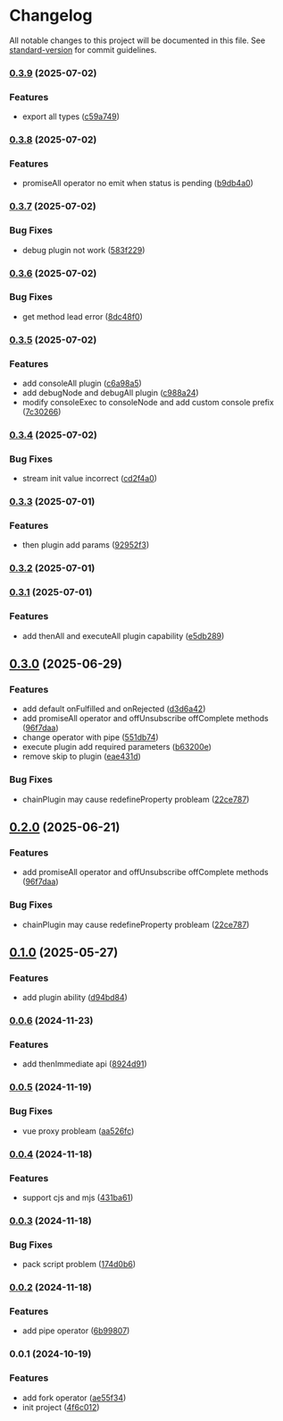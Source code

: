 # Changelog

All notable changes to this project will be documented in this file. See [standard-version](https://github.com/conventional-changelog/standard-version) for commit guidelines.

### [0.3.9](https://github.com/fluthjs/fluth/compare/v0.3.8...v0.3.9) (2025-07-02)


### Features

* export all types ([c59a749](https://github.com/fluthjs/fluth/commit/c59a7499692862bcf683e9a77bb44e39e5e67f5f))

### [0.3.8](https://github.com/fluthjs/fluth/compare/v0.3.7...v0.3.8) (2025-07-02)


### Features

* promiseAll operator no emit when status is pending ([b9db4a0](https://github.com/fluthjs/fluth/commit/b9db4a0ca74de2840db544260bb14d77629c8967))

### [0.3.7](https://github.com/fluthjs/fluth/compare/v0.3.6...v0.3.7) (2025-07-02)


### Bug Fixes

* debug plugin not work ([583f229](https://github.com/fluthjs/fluth/commit/583f22997ffbf61ff95f5e35fa80f553800ecedd))

### [0.3.6](https://github.com/fluthjs/fluth/compare/v0.3.5...v0.3.6) (2025-07-02)


### Bug Fixes

* get method lead error ([8dc48f0](https://github.com/fluthjs/fluth/commit/8dc48f0ae68158a619ab8f4610f4a1803e57fe47))

### [0.3.5](https://github.com/fluthjs/fluth/compare/v0.3.4...v0.3.5) (2025-07-02)


### Features

* add consoleAll plugin ([c6a98a5](https://github.com/fluthjs/fluth/commit/c6a98a51fb8ee5201e3c8a0d12d16af702b0c7c1))
* add debugNode and debugAll plugin ([c988a24](https://github.com/fluthjs/fluth/commit/c988a24c28dc74a306a812dc5fe95bdefa8989c5))
* modify consoleExec to consoleNode and add custom console prefix ([7c30266](https://github.com/fluthjs/fluth/commit/7c3026681952f787b73627f9d6426df7aa109d11))

### [0.3.4](https://github.com/fluthjs/fluth/compare/v0.3.3...v0.3.4) (2025-07-02)


### Bug Fixes

* stream init value incorrect ([cd2f4a0](https://github.com/fluthjs/fluth/commit/cd2f4a075a01ccb1bdf3b206aef6dea83b13df27))

### [0.3.3](https://github.com/fluthjs/fluth/compare/v0.3.2...v0.3.3) (2025-07-01)


### Features

* then plugin add params ([92952f3](https://github.com/fluthjs/fluth/commit/92952f338357f5f4ce23a9b0eea17ce2b6a85585))

### [0.3.2](https://github.com/fluthjs/fluth/compare/v0.3.1...v0.3.2) (2025-07-01)

### [0.3.1](https://github.com/fluthjs/fluth/compare/v0.3.0...v0.3.1) (2025-07-01)


### Features

* add thenAll and executeAll plugin capability ([e5db289](https://github.com/fluthjs/fluth/commit/e5db28936c24dd61db3e129a7671500ce7debe4c))

## [0.3.0](https://github.com/fluthjs/fluth/compare/v0.1.0...v0.3.0) (2025-06-29)


### Features

* add default onFulfilled and onRejected ([d3d6a42](https://github.com/fluthjs/fluth/commit/d3d6a425f1d2af3b3c8fafb0f7dedd1928fb7d4c))
* add promiseAll operator and offUnsubscribe offComplete methods ([96f7daa](https://github.com/fluthjs/fluth/commit/96f7daafd0bcfad6f99b4642e9e685343260f58b))
* change operator with pipe ([551db74](https://github.com/fluthjs/fluth/commit/551db7421c6e95ae03288609b50b45aa4e9cf090))
* execute plugin add required parameters ([b63200e](https://github.com/fluthjs/fluth/commit/b63200e67ed5bf8df4f947823495147059b3ab50))
* remove skip to plugin ([eae431d](https://github.com/fluthjs/fluth/commit/eae431dd6bc074e656c27c83b9f5693b099eed12))


### Bug Fixes

* chainPlugin may cause redefineProperty probleam ([22ce787](https://github.com/fluthjs/fluth/commit/22ce7875a1fb6e09a61db9213e832533df6894c3))

## [0.2.0](https://github.com/fluthjs/fluth/compare/v0.1.0...v0.2.0) (2025-06-21)

### Features

- add promiseAll operator and offUnsubscribe offComplete methods ([96f7daa](https://github.com/fluthjs/fluth/commit/96f7daafd0bcfad6f99b4642e9e685343260f58b))

### Bug Fixes

- chainPlugin may cause redefineProperty probleam ([22ce787](https://github.com/fluthjs/fluth/commit/22ce7875a1fb6e09a61db9213e832533df6894c3))

## [0.1.0](https://github.com/fluthjs/fluth/compare/v0.0.6...v0.1.0) (2025-05-27)

### Features

- add plugin ability ([d94bd84](https://github.com/fluthjs/fluth/commit/d94bd84c2498521cfb9997df480b0b5c9531f6ca))

### [0.0.6](https://github.com/fluthjs/fluth/compare/v0.0.5...v0.0.6) (2024-11-23)

### Features

- add thenImmediate api ([8924d91](https://github.com/fluthjs/fluth/commit/8924d9199fcaf97096afb0ae1b859ec8bbc5bf7e))

### [0.0.5](https://github.com/fluthjs/fluth/compare/v0.0.4...v0.0.5) (2024-11-19)

### Bug Fixes

- vue proxy probleam ([aa526fc](https://github.com/fluthjs/fluth/commit/aa526fc7bd1fcdada8882f837db83ad8b675b8b1))

### [0.0.4](https://github.com/fluthjs/fluth/compare/v0.0.3...v0.0.4) (2024-11-18)

### Features

- support cjs and mjs ([431ba61](https://github.com/fluthjs/fluth/commit/431ba61954f7e0fe71b5cb4ee7ecbf027b5817d0))

### [0.0.3](https://github.com/fluthjs/fluth/compare/v0.0.2...v0.0.3) (2024-11-18)

### Bug Fixes

- pack script problem ([174d0b6](https://github.com/fluthjs/fluth/commit/174d0b6945526e4fca0e7245a09ad818fde49a62))

### [0.0.2](https://github.com/fluthjs/fluth/compare/v0.0.1...v0.0.2) (2024-11-18)

### Features

- add pipe operator ([6b99807](https://github.com/fluthjs/fluth/commit/6b99807bc6b0e3632d90486f279c407afefcd1fb))

### 0.0.1 (2024-10-19)

### Features

- add fork operator ([ae55f34](https://github.com/fluthjs/fluth/commit/ae55f3484757a4fd988fb509a589c81382830585))
- init project ([4f6c012](https://github.com/fluthjs/fluth/commit/4f6c0121797f97794615daae9a6acf26b14f31e0))
